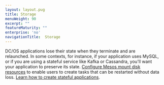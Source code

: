 ```yaml
---
layout: layout.pug
title: Storage
menuWeight: 90
excerpt: ""
featureMaturity: ""
enterprise: 'no'
navigationTitle:  Storage
---
```


<!-- This source repo for this topic is https://github.com/dcos/dcos-docs -->


DC/OS applications lose their state when they terminate and are relaunched. In some contexts, for instance, if your application uses MySQL, or if you are using a stateful service like Kafka or Cassandra, you'll want your application to preserve its state. [Configure Mesos mount disk resources](/1.9/storage/mount-disk-resources/) to enable users to create tasks that can be restarted without data loss. [Learn how to create stateful applications](/1.9/storage/persistent-volume/).
